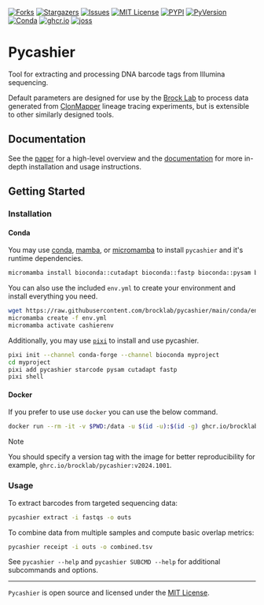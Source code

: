 [![Forks][forks-shield]][forks-url]
[![Stargazers][stars-shield]][stars-url]
[![Issues][issues-shield]][issues-url]
[![MIT License][license-shield]][license-url]
[![PYPI][pypi-shield]][pypi-url]
[![PyVersion][pyversion-shield]][pyversion-url]
[![Conda][conda-shield]][conda-url]
[![ghcr.io][ghcrio-shield]][ghcrio-url]
[![joss][joss-shield]][joss-url]

# Pycashier

Tool for extracting and processing DNA barcode tags from Illumina sequencing.

Default parameters are designed for use by the [Brock Lab](https://github.com/brocklab) to process data generated from
[ClonMapper](https://docs.brocklab.com/clonmapper) lineage tracing experiments, but is extensible to other similarly designed tools.

## Documentation

See the [paper][joss-url] for a high-level overview and the [documentation](https://docs.brocklab.com/pycashier) for more in-depth installation and usage instructions.


## Getting Started

### Installation

#### Conda

You may use
[conda](https://docs.conda.io/en/latest/),
[mamba](https://mamba.readthedocs.io/en/latest/installation/mamba-installation.html), or
[micromamba](https://mamba.readthedocs.io/en/latest/installation/micromamba-installation.html)
to install `pycashier` and it's runtime dependencies.

```bash
micromamba install bioconda::cutadapt bioconda::fastp bioconda::pysam bioconda::starcode conda-forge::pycashier
```

You can also use the included `env.yml` to create your environment and install everything you need.

```bash
wget https://raw.githubusercontent.com/brocklab/pycashier/main/conda/env.yml
micromamba create -f env.yml
micromamba activate cashierenv
```

Additionally, you may use [`pixi`](https://pixi.sh) to install and use pycashier.

```sh
pixi init --channel conda-forge --channel bioconda myproject
cd myproject
pixi add pycashier starcode pysam cutadapt fastp
pixi shell
```

#### Docker

If you prefer to use use `docker` you can use the below command.

```bash
docker run --rm -it -v $PWD:/data -u $(id -u):$(id -g) ghcr.io/brocklab/pycashier
```

> [!NOTE]
> You should specify a version tag with the image for better reproducibility for example, `ghrc.io/brocklab/pycashier:v2024.1001`.


### Usage

To extract barcodes from targeted sequencing data:

```sh
pycashier extract -i fastqs -o outs
```

To combine data from multiple samples and compute basic overlap metrics:

```sh
pycashier receipt -i outs -o combined.tsv
```

See `pycashier --help` and `pycashier SUBCMD --help` for additional subcommands and options.

---

`Pycashier` is open source and licensed under the [MIT License](https://github.com/brocklab/pycashier/blob/main/LICENSE).

[conda-shield]: https://img.shields.io/conda/vn/conda-forge/pycashier
[conda-url]: https://anaconda.org/conda-forge/pycashier
[pypi-shield]: https://img.shields.io/pypi/v/pycashier
[pypi-url]: https://pypi.org/project/pycashier/
[pyversion-url]: https://pypi.org/project/pycashier/
[pyversion-shield]: https://img.shields.io/badge/dynamic/json?query=info.requires_python&label=python&url=https%3A%2F%2Fpypi.org%2Fpypi%2Fpycashier%2Fjson
[ghcrio-shield]: https://img.shields.io/badge/ghcr.io-24292f?&logo=github&logoColor=white.svg
[ghcrio-url]: https://github.com/brocklab/pycashier/pkgs/container/pycashier
[forks-shield]: https://img.shields.io/github/forks/brocklab/pycashier.svg
[forks-url]: https://github.com/brocklab/pycashier/network/members
[stars-shield]: https://img.shields.io/github/stars/brocklab/pycashier.svg
[stars-url]: https://github.com/brocklab/pycashier/stargazers
[issues-shield]: https://img.shields.io/github/issues/brocklab/pycashier.svg
[issues-url]: https://github.com/brocklab/pycashier/issues
[license-shield]: https://img.shields.io/github/license/brocklab/pycashier.svg
[license-url]: https://github.com/brocklab/pycashier/blob/main/LICENSE
[joss-shield]: https://joss.theoj.org/papers/10.21105/joss.06891/status.svg
[joss-url]: https://doi.org/10.21105/joss.06891
